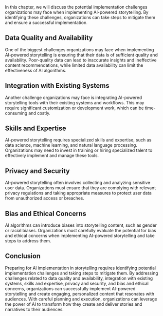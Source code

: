 
In this chapter, we will discuss the potential implementation challenges organizations may face when implementing AI-powered storytelling. By identifying these challenges, organizations can take steps to mitigate them and ensure a successful implementation.

Data Quality and Availability
-----------------------------

One of the biggest challenges organizations may face when implementing AI-powered storytelling is ensuring that their data is of sufficient quality and availability. Poor-quality data can lead to inaccurate insights and ineffective content recommendations, while limited data availability can limit the effectiveness of AI algorithms.

Integration with Existing Systems
---------------------------------

Another challenge organizations may face is integrating AI-powered storytelling tools with their existing systems and workflows. This may require significant customization or development work, which can be time-consuming and costly.

Skills and Expertise
--------------------

AI-powered storytelling requires specialized skills and expertise, such as data science, machine learning, and natural language processing. Organizations may need to invest in training or hiring specialized talent to effectively implement and manage these tools.

Privacy and Security
--------------------

AI-powered storytelling often involves collecting and analyzing sensitive user data. Organizations must ensure that they are complying with relevant privacy regulations and taking appropriate measures to protect user data from unauthorized access or breaches.

Bias and Ethical Concerns
-------------------------

AI algorithms can introduce biases into storytelling content, such as gender or racial biases. Organizations must carefully evaluate the potential for bias and ethical concerns when implementing AI-powered storytelling and take steps to address them.

Conclusion
----------

Preparing for AI implementation in storytelling requires identifying potential implementation challenges and taking steps to mitigate them. By addressing challenges related to data quality and availability, integration with existing systems, skills and expertise, privacy and security, and bias and ethical concerns, organizations can successfully implement AI-powered storytelling and create engaging, personalized content that resonates with audiences. With careful planning and execution, organizations can leverage the power of AI to transform how they create and deliver stories and narratives to their audiences.
